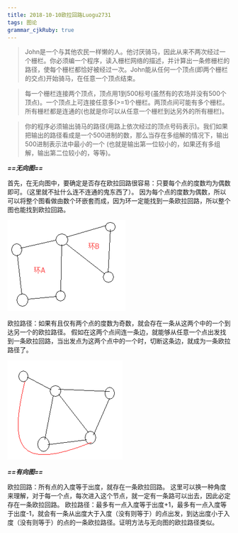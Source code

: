```yaml
---
title: 2018-10-10欧拉回路Luogu2731
tags: 图论
grammar_cjkRuby: true
---
```



>John是一个与其他农民一样懒的人。他讨厌骑马，因此从来不两次经过一个栅栏。你必须编一个程序，读入栅栏网络的描述，并计算出一条修栅栏的路径，使每个栅栏都恰好被经过一次。John能从任何一个顶点(即两个栅栏的交点)开始骑马，在任意一个顶点结束。

>每一个栅栏连接两个顶点，顶点用1到500标号(虽然有的农场并没有500个顶点)。一个顶点上可连接任意多(>=1)个栅栏。两顶点间可能有多个栅栏。所有栅栏都是连通的(也就是你可以从任意一个栅栏到达另外的所有栅栏)。

>你的程序必须输出骑马的路径(用路上依次经过的顶点号码表示)。我们如果把输出的路径看成是一个500进制的数，那么当存在多组解的情况下，输出500进制表示法中最小的一个 (也就是输出第一位较小的，如果还有多组解，输出第二位较小的，等等)。

***==无向图==***

首先，在无向图中，要确定是否存在欧拉回路很容易：只要每个点的度数均为偶数即可。（这里就不扯什么连不连通的鬼东西了）。 
因为每个点的度数为偶数，所以可以将整个图看做由数个环嵌套而成，因为环一定能找到一条欧拉回路，所以整个图也能找到欧拉回路。 

 ![](./images/1539155528244.png)
 
欧拉路径：如果有且仅有两个点的度数为奇数，就会存在一条从这两个中的一个到达另一个的欧拉路径。 
假如在这两个点间连一条边，就能够从任意一个点出发找到一条欧拉回路，当出发点为这两个点中的一个时，切断这条边，就成为一条欧拉路径了。 

![](./images/1539155556573.png)


***==有向图==***

欧拉回路：所有点的入度等于出度，就存在一条欧拉回路。 
这里可以换一种角度来理解，对于每一个点，每次进入这个节点，就一定有一条路可以出去，因此必定存在一条欧拉回路。 
欧拉路径：最多有一点入度等于出度+1，最多有一点入度等于出度-1，就会有一条从出度大于入度（没有则等于）的点出发，到达出度小于入度（没有则等于）的点的一条欧拉路径。证明方法与无向图的欧拉路径类似。